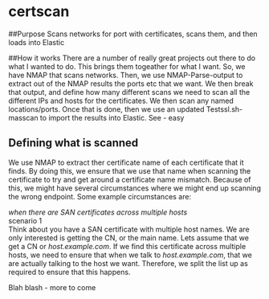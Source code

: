 # certscan

##Purpose
Scans networks for port with certificates, scans them, and then loads into Elastic

##How it works
There are a number of really great projects out there to do what I wanted to do.  This brings them togeather for what I want.  So, we have NMAP that scans networks.  Then, we use NMAP-Parse-output to extract out of the NMAP results the ports etc that we want.  We then break that output, and define how many different scans we need to scan all the different IPs and hosts for the certificates.  We then scan any named locations/ports.  Once that is done, then we use an updated Testssl.sh-masscan to import the results into Elastic.  See - easy

## Defining what is scanned
We use NMAP to extract ther certificate name of each certificate that it finds.  By doing this, we ensure that we use that name when scanning the certificate to try and get around a certificate name mismatch.  Because of this, we might have several circumstances where we might end up scanning the wrong endpoint.  Some example circumstances are:

*when there are SAN certificates across multiple hosts*  
scenario 1  
Think about you have a SAN certificate with multiple host names.  We are only interested is getting the CN, or the main name.  Lets assume that we get a CN or *host.example.com*.  If we find this certificate across multiple hosts, we need to ensure that when we talk to *host.example.com*, that we are actually talking to the host we want.  Therefore, we split the list up as required to ensure that this happens.

Blah blash - more to come